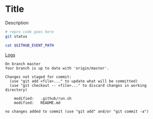 # Title

Description

```bash
# repro code goes here
git status

cat $GITHUB_EVENT_PATH
```

[Logs](https://github.com/cspotcode/repros/runs/71544141)

```output
On branch master
Your branch is up to date with 'origin/master'.

Changes not staged for commit:
  (use "git add <file>..." to update what will be committed)
  (use "git checkout -- <file>..." to discard changes in working directory)

	modified:   .github/run.sh
	modified:   README.md

no changes added to commit (use "git add" and/or "git commit -a")
```